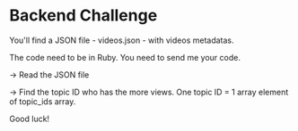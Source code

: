 # Backend Challenge

You'll find a JSON file - videos.json - with videos metadatas.

The code need to be in Ruby. You need to send me your code.


-> Read the JSON file


-> Find the topic ID who has the more views. One topic ID = 1 array element of topic_ids array.


Good luck!
